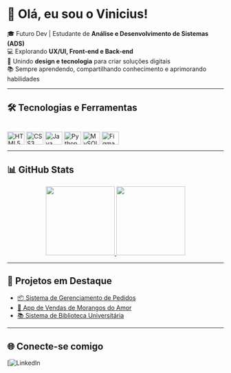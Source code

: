 # 👋 Olá, eu sou o Vinicius!  

🎓 Futuro Dev | Estudante de **Análise e Desenvolvimento de Sistemas (ADS)**  
💻 Explorando **UX/UI, Front-end e Back-end**  
🚀 Unindo **design e tecnologia** para criar soluções digitais  
📚 Sempre aprendendo, compartilhando conhecimento e aprimorando habilidades  

---

## 🛠️ Tecnologias e Ferramentas
<div style="display: inline_block"><br>
  <img align="center" alt="HTML5" height="30" width="40" src="https://cdn.jsdelivr.net/gh/devicons/devicon/icons/html5/html5-original.svg">
  <img align="center" alt="CSS3" height="30" width="40" src="https://cdn.jsdelivr.net/gh/devicons/devicon/icons/css3/css3-original.svg">
  <img align="center" alt="Java" height="30" width="40" src="https://cdn.jsdelivr.net/gh/devicons/devicon/icons/java/java-original.svg">
  <img align="center" alt="Python" height="30" width="40" src="https://cdn.jsdelivr.net/gh/devicons/devicon/icons/python/python-original.svg">
  <img align="center" alt="MySQL" height="30" width="40" src="https://cdn.jsdelivr.net/gh/devicons/devicon/icons/mysql/mysql-original.svg">
  <img align="center" alt="Figma" height="30" width="40" src="https://cdn.jsdelivr.net/gh/devicons/devicon/icons/figma/figma-original.svg">
</div>  

---

## 📊 GitHub Stats
<div align="center">
  <a href="https://github.com/ViniciusBzm">
    <img height="160em" src="https://github-readme-stats.vercel.app/api?username=ViniciusBzm&show_icons=true&theme=tokyonight&include_all_commits=true&count_private=true"/>
    <img height="160em" src="https://github-readme-stats.vercel.app/api/top-langs/?username=ViniciusBzm&layout=compact&langs_count=7&theme=tokyonight"/>
  </a>
</div>  

---

## 🚀 Projetos em Destaque
- [📦 Sistema de Gerenciamento de Pedidos](#)  
- [🍓 App de Vendas de Morangos do Amor](#)  
- [📚 Sistema de Biblioteca Universitária](#)  

---

## 🌐 Conecte-se comigo
[![LinkedIn](www.linkedin.com/in/vinicius-zem)
